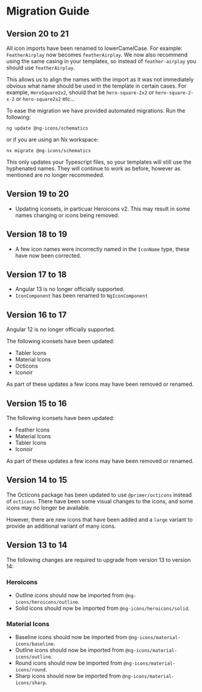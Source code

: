 # Migration Guide

## Version 20 to 21

All icon imports have been renamed to lowerCamelCase. For example: `FeatherAirplay` now becomes `featherAirplay`.
We now also recommend using the same casing in your templates, so instead of `feather-airplay` you should use `featherAirplay`.

This allows us to align the names with the import as it was not immediately obvious what name should be used in the template in certain cases.
For example, `HeroSquare2x2`, should that be `hero-square-2x2` or `hero-square-2-x-2` or `hero-square2x2` etc...

To ease the migration we have provided automated migrations. Run the following:

`ng update @ng-icons/schematics`

or if you are using an Nx workspace:

`nx migrate @ng-icons/schematics`

This only updates your Typescript files, so your templates will still use the hyphenated names. They will continue to work as before, however as mentioned are no longer recommeded.

## Version 19 to 20

- Updating iconsets, in particuar Heroicons v2. This may result in some names changing or icons being removed.

## Version 18 to 19

- A few icon names were incorrectly named in the `IconName` type, these have now been corrected.

## Version 17 to 18

- Angular 13 is no longer officially supported.
- `IconComponent` has been renamed to `NgIconComponent`

## Version 16 to 17

Angular 12 is no longer officially supported.

The following iconsets have been updated:

- Tabler Icons
- Material Icons
- Octicons
- Iconoir

As part of these updates a few icons may have been removed or renamed.

## Version 15 to 16

The following iconsets have been updated:

- Feather Icons
- Material Icons
- Tabler Icons
- Iconoir

As part of these updates a few icons may have been removed or renamed.

## Version 14 to 15

The Octicons package has been updated to use `@primer/octicons` instead of `octicons`.
There have been some visual changes to the icons, and some icons may no longer be available.

However, there are new icons that have been added and a `large` variant to provide an additional variant of many icons.

## Version 13 to 14

The following changes are required to upgrade from version 13 to version 14:

### Heroicons

- Outline icons should now be imported from `@ng-icons/heroicons/outline`.
- Solid icons should now be imported from `@ng-icons/heroicons/solid`.

### Material Icons

- Baseline icons should now be imported from `@ng-icons/material-icons/baseline`.
- Outline icons should now be imported from `@ng-icons/material-icons/outline`.
- Round icons should now be imported from `@ng-icons/material-icons/round`.
- Sharp icons should now be imported from `@ng-icons/material-icons/sharp`.
